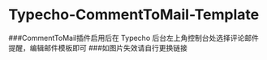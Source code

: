 # Typecho-CommentToMail-Template
###CommentToMail插件启用后在 Typecho 后台左上角控制台处选择评论邮件提醒，编辑邮件模板即可
###如图片失效请自行更换链接
